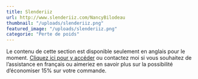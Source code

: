 ```yaml
---
title: Slenderiiz
url: http://www.slenderiiz.com/NancyBilodeau
thumbnail: "/uploads/slenderiiz.png"
featured_image: "/uploads/slenderiiz.png"
categorie: "Perte de poids"
---
```


Le contenu de cette section est disponible seulement en anglais pour le moment. [Cliquez ici pour y accéder](http://www.slenderiiz.com/NancyBilodeau) ou contactez moi si vous souhaitez de l’assistance en français ou aimeriez en savoir plus sur la possibilité d’économiser 15% sur votre commande.
